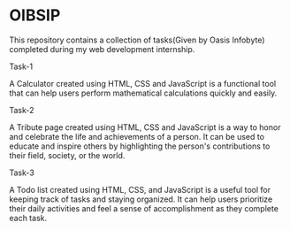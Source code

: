 # OIBSIP
This repository contains a collection of tasks(Given by Oasis Infobyte) completed during my web development internship.

Task-1

A Calculator created using HTML, CSS and JavaScript is a functional tool that can help users perform mathematical calculations quickly and easily.

Task-2

A Tribute page created using HTML, CSS and JavaScript is a way to honor and celebrate the life and achievements of a person. It can be used to educate and inspire others by highlighting the person's contributions to their field, society, or the world.

Task-3

A Todo list created using HTML, CSS, and JavaScript is a useful tool for keeping track of tasks and staying organized. It can help users prioritize their daily activities and feel a sense of accomplishment as they complete each task.
